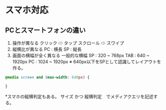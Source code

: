 # スマホ対応
## PCとスマートフォンの違い
1. 操作が異なる
    クリック ⇨ タップ
    スクロール ⇨ スワイプ
2. 縦横比が異なる
    PC : 横長
    SP : 縦長
3. 画面の横幅が全く異なる
  一般的な横幅
    SP : 320 ~ 768px
    TAB : 640 ~ 1920px
    PC : 1024 ~ 1920px
  ※ 640px以下をSPとして認識してレイアウトを作る。

```css
@media screen and (max-width: 640px) {

}
```

*スマホの縦横判定もある。
サイズ かつ 縦横判定　でメディアクエリを記述する。
